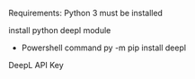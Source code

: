Requirements:
Python 3 must be installed

install python deepl module
- Powershell command
py -m pip install deepl

DeepL API Key
